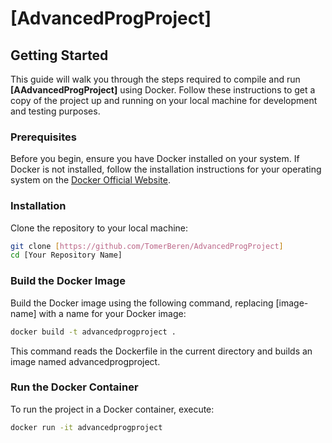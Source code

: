 # [AdvancedProgProject]

## Getting Started

This guide will walk you through the steps required to compile and run **[AAdvancedProgProject]** using Docker. Follow these instructions to get a copy of the project up and running on your local machine for development and testing purposes.

### Prerequisites

Before you begin, ensure you have Docker installed on your system. If Docker is not installed, follow the installation instructions for your operating system on the [Docker Official Website](https://docs.docker.com/get-docker/).

### Installation

Clone the repository to your local machine:

```bash
git clone [https://github.com/TomerBeren/AdvancedProgProject]
cd [Your Repository Name]
```
### Build the Docker Image

Build the Docker image using the following command, replacing [image-name] with a name for your Docker image:

```bash
docker build -t advancedprogproject .
```
This command reads the Dockerfile in the current directory and builds an image named advancedprogproject.

### Run the Docker Container

To run the project in a Docker container, execute:

```bash
docker run -it advancedprogproject
```
